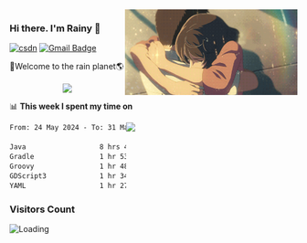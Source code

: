 <img  align='right' height="150" src="https://github.com/LikeRainDay/LikeRainDay/blob/master/pic/img_rain_1.gif?raw=true">



### Hi there. I'm Rainy :lemon:

[![csdn](https://img.shields.io/badge/-csdn-c14438?style=flat-square&logo=c&logoColor=white)](https://blog.csdn.net/qq_15807167)
[![Gmail Badge](https://img.shields.io/badge/-gmail-c14438?style=flat-square&logo=Gmail&logoColor=white&link=mailto:houshuai0816@gmail.com)](mailto:houshuai0816@gmail.com)

🚀Welcome to the rain planet🌎

<center>
<img align='center'  src="https://source.unsplash.com/user/rainyhehe/likes">
</center>

📊 **This week I spent my time on**

<img align='right'   width="300" src="https://github-readme-stats.vercel.app/api?username=LikeRainDay&show_icons=true&title_color=fff&icon_color=79ff97&text_color=9f9f9f&bg_color=151515&count_private=true">

<!--START_SECTION:waka-->

```txt
From: 24 May 2024 - To: 31 May 2024

Java                  8 hrs 47 mins   ██████████▒░░░░░░░░░░░░░░   41.18 %
Gradle                1 hr 53 mins    ██▒░░░░░░░░░░░░░░░░░░░░░░   08.90 %
Groovy                1 hr 48 mins    ██░░░░░░░░░░░░░░░░░░░░░░░   08.44 %
GDScript3             1 hr 34 mins    ██░░░░░░░░░░░░░░░░░░░░░░░   07.38 %
YAML                  1 hr 27 mins    █▓░░░░░░░░░░░░░░░░░░░░░░░   06.86 %
```

<!--END_SECTION:waka-->

### Visitors Count
<img align="left" src = "https://profile-counter.glitch.me/LikeRainDay/count.svg" alt ="Loading">

